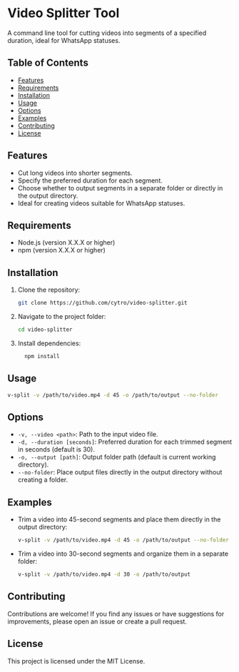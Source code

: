 # Video Splitter Tool

A command line tool for cutting videos into segments of a specified duration, ideal for WhatsApp statuses.

## Table of Contents

- [Features](#features)
- [Requirements](#requirements)
- [Installation](#installation)
- [Usage](#usage)
- [Options](#options)
- [Examples](#examples)
- [Contributing](#contributing)
- [License](#license)

## Features

- Cut long videos into shorter segments.
- Specify the preferred duration for each segment.
- Choose whether to output segments in a separate folder or directly in the output directory.
- Ideal for creating videos suitable for WhatsApp statuses.

## Requirements

- Node.js (version X.X.X or higher)
- npm (version X.X.X or higher)

## Installation

1. Clone the repository:

   ```bash
   git clone https://github.com/cytro/video-splitter.git
   ```

2. Navigate to the project folder:

   ```bash
   cd video-splitter
   ```

3. Install dependencies:

   ```bash
     npm install
   ```

## Usage

```bash
v-split -v /path/to/video.mp4 -d 45 -o /path/to/output --no-folder
```

## Options

- `-v, --video <path>`: Path to the input video file.
- `-d, --duration [seconds]`: Preferred duration for each trimmed segment in seconds (default is 30).
- `-o, --output [path]`: Output folder path (default is current working directory).
- `--no-folder`: Place output files directly in the output directory without creating a folder.

## Examples

- Trim a video into 45-second segments and place them directly in the output directory:

  ```bash
  v-split -v /path/to/video.mp4 -d 45 -o /path/to/output --no-folder
  ```

- Trim a video into 30-second segments and organize them in a separate folder:

  ```bash
  v-split -v /path/to/video.mp4 -d 30 -o /path/to/output
  ```

## Contributing

Contributions are welcome! If you find any issues or have suggestions for improvements, please open an issue or create a pull request.

## License

This project is licensed under the MIT License.
